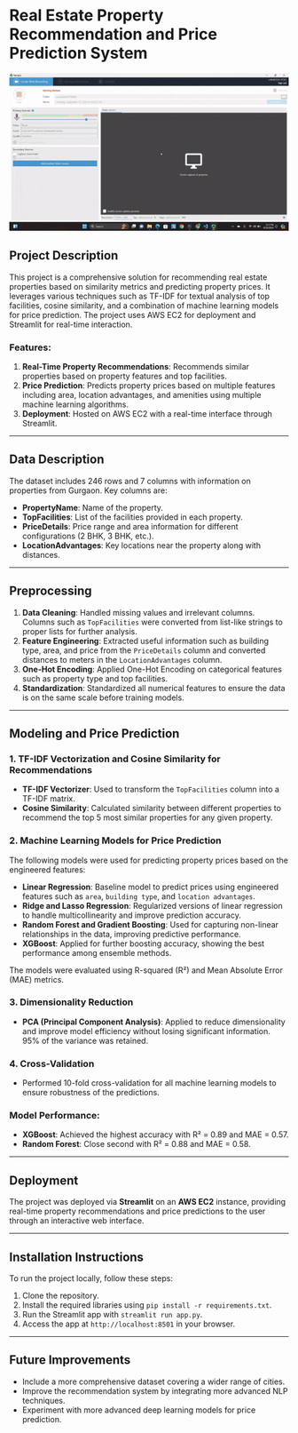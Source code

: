 # Real Estate Property Recommendation and Price Prediction System
![GIF Preview](https://github.com/venkateshneu/Recommender-System-Housing-DATA/blob/main/Thursday_September19_2024at3_20_37PM_default_da42f633-ezgif.com-optimize.gif)

## Project Description
This project is a comprehensive solution for recommending real estate properties based on similarity metrics and predicting property prices. It leverages various techniques such as TF-IDF for textual analysis of top facilities, cosine similarity, and a combination of machine learning models for price prediction. The project uses AWS EC2 for deployment and Streamlit for real-time interaction.

### Features:
1. **Real-Time Property Recommendations**: Recommends similar properties based on property features and top facilities.
2. **Price Prediction**: Predicts property prices based on multiple features including area, location advantages, and amenities using multiple machine learning algorithms.
3. **Deployment**: Hosted on AWS EC2 with a real-time interface through Streamlit.

---

## Data Description
The dataset includes 246 rows and 7 columns with information on properties from Gurgaon. Key columns are:
- **PropertyName**: Name of the property.
- **TopFacilities**: List of the facilities provided in each property.
- **PriceDetails**: Price range and area information for different configurations (2 BHK, 3 BHK, etc.).
- **LocationAdvantages**: Key locations near the property along with distances.

---

## Preprocessing
1. **Data Cleaning**: Handled missing values and irrelevant columns. Columns such as `TopFacilities` were converted from list-like strings to proper lists for further analysis.
2. **Feature Engineering**: Extracted useful information such as building type, area, and price from the `PriceDetails` column and converted distances to meters in the `LocationAdvantages` column.
3. **One-Hot Encoding**: Applied One-Hot Encoding on categorical features such as property type and top facilities.
4. **Standardization**: Standardized all numerical features to ensure the data is on the same scale before training models.

---

## Modeling and Price Prediction

### 1. **TF-IDF Vectorization and Cosine Similarity for Recommendations**
- **TF-IDF Vectorizer**: Used to transform the `TopFacilities` column into a TF-IDF matrix.
- **Cosine Similarity**: Calculated similarity between different properties to recommend the top 5 most similar properties for any given property.

### 2. **Machine Learning Models for Price Prediction**
The following models were used for predicting property prices based on the engineered features:
- **Linear Regression**: Baseline model to predict prices using engineered features such as `area`, `building type`, and `location advantages`.
- **Ridge and Lasso Regression**: Regularized versions of linear regression to handle multicollinearity and improve prediction accuracy.
- **Random Forest and Gradient Boosting**: Used for capturing non-linear relationships in the data, improving predictive performance.
- **XGBoost**: Applied for further boosting accuracy, showing the best performance among ensemble methods.

The models were evaluated using R-squared (R²) and Mean Absolute Error (MAE) metrics.

### 3. **Dimensionality Reduction**
- **PCA (Principal Component Analysis)**: Applied to reduce dimensionality and improve model efficiency without losing significant information. 95% of the variance was retained.

### 4. **Cross-Validation**
- Performed 10-fold cross-validation for all machine learning models to ensure robustness of the predictions.

### Model Performance:
- **XGBoost**: Achieved the highest accuracy with R² = 0.89 and MAE = 0.57.
- **Random Forest**: Close second with R² = 0.88 and MAE = 0.58.

---

## Deployment
The project was deployed via **Streamlit** on an **AWS EC2** instance, providing real-time property recommendations and price predictions to the user through an interactive web interface.

---

## Installation Instructions
To run the project locally, follow these steps:
1. Clone the repository.
2. Install the required libraries using `pip install -r requirements.txt`.
3. Run the Streamlit app with `streamlit run app.py`.
4. Access the app at `http://localhost:8501` in your browser.

---

## Future Improvements
- Include a more comprehensive dataset covering a wider range of cities.
- Improve the recommendation system by integrating more advanced NLP techniques.
- Experiment with more advanced deep learning models for price prediction.
